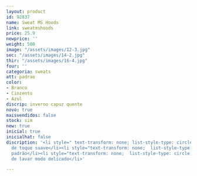 ```yaml
---
layout: product
id: 92837
name: Sweat MS Hoods
link: sweatmshoods
price: 25.9
newprice: ''
weight: 500
image: "/assets/images/12-3.jpg"
sec: "/assets/images/14-2.jpg"
thir: "/assets/images/16-4.jpg"
four: ''
categoria: sweats
att: padrao
color:
- Branco
- Cinzento
- Azul
discrip: inverno capuz quente
novo: true
maisvendidos: false
stock: sim
new: true
inicial: true
inicialhat: false
discription: '<li style=" text-transform: none; list-style-type: circle; ">Tecido
  de toque suave</li><li style="text-transform: none;  list-style-type: circle; ">Sweat
  padrão</li><li style="text-transform: none;  list-style-type: circle; ">Máquina
  de lavar modo delicado</li>'

---
```


